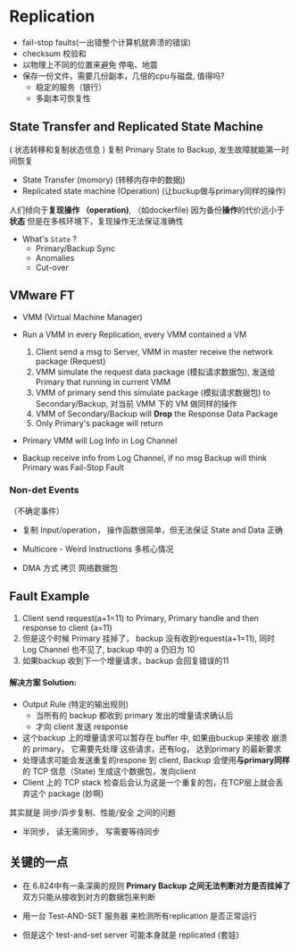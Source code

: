# Replication

- fail-stop faults(一出错整个计算机就奔溃的错误)
- checksum 校验和
- 以物理上不同的位置来避免 停电、地震
- 保存一份文件，需要几份副本，几倍的cpu与磁盘, 值得吗?
	- 稳定的服务（银行）
	- 多副本可恢复性

## State Transfer and Replicated State Machine
( 状态转移和复制状态信息 )
复制 Primary State to Backup, 发生故障就能第一时间恢复

- State Transfer (momory) (转移内存中的数据j)
- Replicated state machine (Operation) (让buckup做与primary同样的操作)

人们倾向于**复现操作 （operation)**, （如dockerfile)  因为备份**操作**的代价远小于**状态**
但是在多核环境下，复现操作无法保证准确性

- What's `State` ?
	- Primary/Backup Sync
	- Anomalies
	- Cut-over

## VMware FT

- VMM (Virtual Machine Manager)

- Run a VMM in every Replication, every VMM contained a VM
	1. Client send a msg to Server, VMM in master receive the network package (Request)
	2. VMM simulate the request data package (模拟请求数据包), 发送给 Primary that running in current VMM
	3. VMM of primary send this simulate package (模拟请求数据包) to Secondary/Backup, 对当前 VMM 下的 VM 做同样的操作
	4. VMM of Secondary/Backup will **Drop** the Response Data Package
	5. Only Primary's package will return

- Primary VMM will Log Info in Log Channel
- Backup receive info from Log Channel, if no msg  Backup will think Primary was Fail-Stop Fault



### Non-det Events 
（不确定事件）
- 复制 Input/operation， 操作函数很简单，但无法保证 State and Data 正确
- Multicore - Weird  Instructions 多核心情况
 
- DMA 方式 拷贝 网络数据包

## Fault Example
1. Client send request(a+1=11) to Primary, Primary handle and then response to client (a=11)
2. 但是这个时候 Primary 挂掉了， backup 没有收到request(a+1=11), 同时 Log Channel 也不见了, backup 中的 a 仍旧为 10
3. 如果backup 收到下一个增量请求，backup 会回复错误的11

#### 解决方案 Solution:
- Output Rule (特定的输出规则)
	- 当所有的 backup 都收到 primary 发出的增量请求确认后
	- 才向 client 发送 response
-  这个backup 上的增量请求可以暂存在 buffer 中, 如果由buckup 来接收 崩溃的 primary， 它需要先处理 这些请求，还有log， 达到primary 的最新要求
- 处理请求可能会发送重复的respone 到 client, Backup 会使用**与primary同样**的 TCP 信息（State) 生成这个数据包，发向client
- Client 上的 TCP stack 检查后会认为这是一个重复的包，在TCP层上就会丢弃这个 package (妙啊)


其实就是 同步/异步复制、性能/安全 之间的问题
- 半同步， 读无需同步， 写需要等待同步

## 关键的一点
- 在 6.824中有一条深奥的规则
**Primary Backup 之间无法判断对方是否挂掉了**
双方只能从接收到对方的数据包来判断

- 用一台 Test-AND-SET 服务器 来检测所有replication 是否正常运行
- 但是这个 test-and-set server 可能本身就是 replicated (套娃)